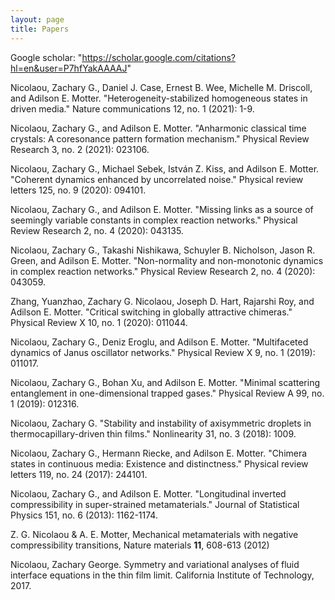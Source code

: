 ```yaml
---
layout: page
title: Papers
---
```


Google scholar: "https://scholar.google.com/citations?hl=en&user=P7hfYakAAAAJ"

Nicolaou, Zachary G., Daniel J. Case, Ernest B. Wee, Michelle M. Driscoll, and Adilson E. Motter. "Heterogeneity-stabilized homogeneous states in driven media." Nature communications 12, no. 1 (2021): 1-9.

Nicolaou, Zachary G., and Adilson E. Motter. "Anharmonic classical time crystals: A coresonance pattern formation mechanism." Physical Review Research 3, no. 2 (2021): 023106.

Nicolaou, Zachary G., Michael Sebek, István Z. Kiss, and Adilson E. Motter. "Coherent dynamics enhanced by uncorrelated noise." Physical review letters 125, no. 9 (2020): 094101.

Nicolaou, Zachary G., and Adilson E. Motter. "Missing links as a source of seemingly variable constants in complex reaction networks." Physical Review Research 2, no. 4 (2020): 043135.

Nicolaou, Zachary G., Takashi Nishikawa, Schuyler B. Nicholson, Jason R. Green, and Adilson E. Motter. "Non-normality and non-monotonic dynamics in complex reaction networks." Physical Review Research 2, no. 4 (2020): 043059.

Zhang, Yuanzhao, Zachary G. Nicolaou, Joseph D. Hart, Rajarshi Roy, and Adilson E. Motter. "Critical switching in globally attractive chimeras." Physical Review X 10, no. 1 (2020): 011044.

Nicolaou, Zachary G., Deniz Eroglu, and Adilson E. Motter. "Multifaceted dynamics of Janus oscillator networks." Physical Review X 9, no. 1 (2019): 011017.

Nicolaou, Zachary G., Bohan Xu, and Adilson E. Motter. "Minimal scattering entanglement in one-dimensional trapped gases." Physical Review A 99, no. 1 (2019): 012316.

Nicolaou, Zachary G. "Stability and instability of axisymmetric droplets in thermocapillary-driven thin films." Nonlinearity 31, no. 3 (2018): 1009.

Nicolaou, Zachary G., Hermann Riecke, and Adilson E. Motter. "Chimera states in continuous media: Existence and distinctness." Physical review letters 119, no. 24 (2017): 244101.


Nicolaou, Zachary G., and Adilson E. Motter. "Longitudinal inverted compressibility in super-strained metamaterials." Journal of Statistical Physics 151, no. 6 (2013): 1162-1174.

Z. G. Nicolaou & A. E. Motter, Mechanical metamaterials with negative compressibility transitions, Nature materials **11**, 608-613 (2012)

Nicolaou, Zachary George. Symmetry and variational analyses of fluid interface equations in the thin film limit. California Institute of Technology, 2017.
